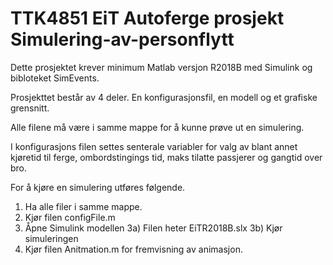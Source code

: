 # TTK4851 EiT Autoferge prosjekt Simulering-av-personflytt
 
 Dette prosjektet krever minimum Matlab versjon R2018B med Simulink og bibloteket SimEvents.
 
 Prosjekttet består av 4 deler. En konfigurasjonsfil, en modell og et grafiske grensnitt.

 Alle filene må være i samme mappe for å kunne prøve ut en simulering.
 
 I konfigurasjons filen settes senterale variabler for valg av blant annet 
 kjøretid til ferge, ombordstingings tid, maks tilatte passjerer og gangtid over bro.

 For å kjøre en simulering utføres følgende.
 1. Ha alle filer i samme mappe.
 2. Kjør filen configFile.m
 3. Åpne Simulink modellen 
    3a) Filen heter EiTR2018B.slx
    3b) Kjør simuleringen 
 4. Kjør filen Anitmation.m for fremvisning av animasjon.

